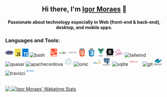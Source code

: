 <h2 align="center">Hi there, I'm <a title="Igor's website" href="https://igormoraes.dev">Igor Moraes</a> 👋</h2>
<h4 align="center">Passionate about technology especially in Web (front-end & back-end), desktop, and mobile apps.</h3>

### Languages and Tools:

<p align="left">
    <!--php-->
    <img src="https://raw.githubusercontent.com/devicons/devicon/master/icons/php/php-original.svg" alt="php" width="26" height="26"/>
    <!--javascript-->
    <img src="https://raw.githubusercontent.com/devicons/devicon/master/icons/javascript/javascript-original.svg" alt="javascript" width="20" height="26"/>
    <!--typescript-->
    <img src="https://raw.githubusercontent.com/devicons/devicon/master/icons/typescript/typescript-original.svg" alt="typescript" width="20" height="26"/>
    <!--bash-->
    <img src="https://www.vectorlogo.zone/logos/gnu_bash/gnu_bash-icon.svg" alt="bash" width="20" height="26"/>
    &nbsp;&nbsp;
    <!--laravel-->
    <img src="https://raw.githubusercontent.com/devicons/devicon/master/icons/laravel/laravel-plain-wordmark.svg" alt="laravel" width="26" height="26"/>
    <!--nodejs-->
    <img src="https://raw.githubusercontent.com/devicons/devicon/master/icons/nodejs/nodejs-original-wordmark.svg" alt="nodejs" width="26" height="26"/>
    <!--express-->
    <img src="https://raw.githubusercontent.com/devicons/devicon/master/icons/express/express-original-wordmark.svg" alt="express" width="26" height="26"/>
    <!--html5-->
    <img src="https://raw.githubusercontent.com/devicons/devicon/master/icons/html5/html5-original-wordmark.svg" alt="html5" width="26" height="26"/>
    <!--css3-->
    <img src="https://raw.githubusercontent.com/devicons/devicon/master/icons/css3/css3-original-wordmark.svg" alt="css3" width="26" height="26"/>
    <!--vuejs-->
    <img src="https://raw.githubusercontent.com/devicons/devicon/master/icons/vuejs/vuejs-original-wordmark.svg" alt="vuejs" width="26" height="26"/>
    <!--bootstrap-->
    <img src="https://raw.githubusercontent.com/devicons/devicon/master/icons/bootstrap/bootstrap-plain-wordmark.svg" alt="bootstrap" width="26" height="26"/>
    <!--sass-->
    <img src="https://raw.githubusercontent.com/devicons/devicon/master/icons/sass/sass-original.svg" alt="sass" width="26" height="26"/>
    <!--tailwind-->
    <img src="https://www.vectorlogo.zone/logos/tailwindcss/tailwindcss-icon.svg" alt="tailwind" width="26" height="26"/>
    &nbsp;&nbsp;
    <!--quasar-->
    <img src="https://cdn.quasar.dev/logo/svg/quasar-logo.svg" alt="quasar" width="26" height="26"/>
    <!--apachecordova-->
    <img src="https://www.vectorlogo.zone/logos/apache_cordova/apache_cordova-icon.svg" alt="apachecordova" width="26" height="26"/>
    <!--electron-->
    <img src="https://raw.githubusercontent.com/devicons/devicon/master/icons/electron/electron-original.svg" alt="electron" width="26" height="26"/>
    <!--ionic-->
    <img src="https://upload.wikimedia.org/wikipedia/commons/d/d1/Ionic_Logo.svg" alt="ionic" width="26" height="26"/>
    &nbsp;&nbsp;
    <!--mysql-->
    <img src="https://raw.githubusercontent.com/devicons/devicon/master/icons/mysql/mysql-original-wordmark.svg" alt="mysql" width="26" height="26"/>
    <!--postgresql-->
    <img src="https://raw.githubusercontent.com/devicons/devicon/master/icons/postgresql/postgresql-original-wordmark.svg" alt="postgresql" width="26" height="26"/>
    <!--sqlite-->
    <img src="https://www.vectorlogo.zone/logos/sqlite/sqlite-icon.svg" alt="sqlite" width="26" height="26"/>
    <!--oracle-->
    <img src="https://raw.githubusercontent.com/devicons/devicon/master/icons/oracle/oracle-original.svg" alt="oracle" width="26" height="26"/>
    &nbsp;&nbsp;
    <!--git-->
    <img src="https://www.vectorlogo.zone/logos/git-scm/git-scm-icon.svg" alt="git" width="26" height="26"/>
    <!--docker-->
    <img src="https://raw.githubusercontent.com/devicons/devicon/master/icons/docker/docker-original-wordmark.svg" alt="docker" width="26" height="26"/>
    <!--travisci-->
    <img src="https://www.vectorlogo.zone/logos/travis-ci/travis-ci-icon.svg" alt="travisci" width="26" height="26"/>
    <!--webpack-->
    <img src="https://raw.githubusercontent.com/devicons/devicon/d00d0969292a6569d45b06d3f350f463a0107b0d/icons/webpack/webpack-original-wordmark.svg" alt="webpack" width="26" height="26"/>
</p>
<br />

<!-- Change the `github-readme-stats-igorsgm.vercel.app` to `github-readme-stats.vercel.app`  -->
<a href="https://github.com/igorsgm">
  <img align="center" src="https://github-readme-stats-igorsgm.vercel.app/api?username=igorsgm&show_icons=true&theme=dark&line_height=24.8&include_all_commits=true&count_private=true&hide_border=true" />
</a>
<a href="https://github.com/igorsgm">
  <img align="center" src="https://github-readme-stats-igorsgm.vercel.app/api/wakatime?username=@igorsgm&theme=dark&layout=compact&range=last_year&custom_title=Wakatime%20Stats%20(Last%20365%20days)" alt="Igor Moraes' Wakatime Stats" />
</a>
